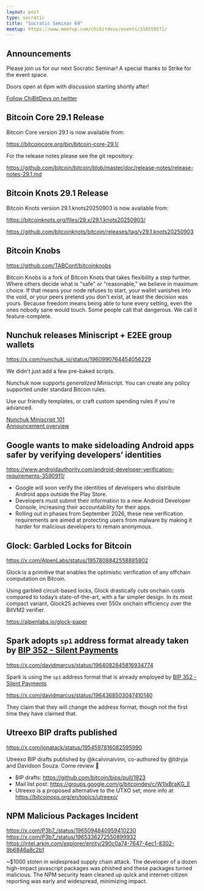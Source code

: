 ```yaml
---
layout: post
type: socratic
title: "Socratic Seminar 69"
meetup: https://www.meetup.com/chibitdevs/events/310559571/
---
```


## Announcements

Please join us for our next Socratic Seminar! A special thanks to Strike for the event space.

Doors open at 6pm with discussion starting shortly after!

[Follow ChiBitDevs on twitter](https://x.com/chibitdevs)

## Bitcoin Core 29.1 Release

Bitcoin Core version 29.1 is now available from:

https://bitcoincore.org/bin/bitcoin-core-29.1/

For the release notes please see the git repository:

https://github.com/bitcoin/bitcoin/blob/master/doc/release-notes/release-notes-29.1.md

## Bitcoin Knots 29.1 Release

Bitcoin Knots version 29.1.knots20250903 is now available from:

https://bitcoinknots.org/files/29.x/29.1.knots20250903/

https://github.com/bitcoinknots/bitcoin/releases/tag/v29.1.knots20250903

## Bitcoin Knobs

https://github.com/TABConf/bitcoinknobs

Bitcoin Knobs is a fork of Bitcoin Knots that takes flexibility a step further. Where others decide what is "safe" or "reasonable," we believe in maximum choice. If that means your node refuses to start, your wallet vanishes into the void, or your peers pretend you don't exist, at least the decision was yours. Because freedom means being able to tune every setting, even the ones nobody sane would touch. Some people call that dangerous. We call it feature-complete.

## Nunchuk releases Miniscript + E2EE group wallets

https://x.com/nunchuk_io/status/1960990764454056229

We didn't just add a few pre-baked scripts.

Nunchuk now supports *generalized* Miniscript. You can create any policy supported under standard Bitcoin rules.

Use our friendly templates, or craft custom spending rules if you're advanced.

[Nunchuk Miniscript 101](https://nunchuk.io/blog/miniscript101)  
[Announcement overview](https://bitcoinmagazine.com/technical/nunchuck-wallet-brings-programmable-bitcoin-to-everyone-with-miniscript-support)

## Google wants to make sideloading Android apps safer by verifying developers’ identities

https://www.androidauthority.com/android-developer-verification-requirements-3590911/

- Google will soon verify the identities of developers who distribute Android apps outside the Play Store.
- Developers must submit their information to a new Android Developer Console, increasing their accountability for their apps.
- Rolling out in phases from September 2026, these new verification requirements are aimed at protecting users from malware by making it harder for malicious developers to remain anonymous.

## Glock: Garbled Locks for Bitcoin

https://x.com/AlpenLabs/status/1957808842558885902

Glock is a primitive that enables the optimistic verification of any offchain computation on Bitcoin.

Using garbled circuit-based locks, Glock drastically cuts onchain costs compared to today’s state-of-the-art, with a far simpler design. In its most compact variant, Glock25 achieves over 550x onchain efficiency over the BitVM2 verifier.

https://alpenlabs.io/glock-paper

## Spark adopts `sp1` address format already taken by [BIP 352 - Silent Payments](https://github.com/bitcoin/bips/blob/master/bip-0352.mediawiki)

https://x.com/davidmarcus/status/1964082845816934774

Spark is using the `sp1` address format that is already employed by [BIP 352 - Silent Payments](https://github.com/bitcoin/bips/blob/master/bip-0352.mediawiki)

https://x.com/davidmarcus/status/1964368503047410140

They claim that they will change the address format, though not the first time they have claimed that.

## Utreexo BIP drafts published

https://x.com/jonatack/status/1954597816082595990

Utreexo BIP drafts published by @kcalvinalvinn, co-authored by @tdryja and Davidson Souza. Come review 🤠

- BIP drafts: https://github.com/bitcoin/bips/pull/1923
- Mail list post: https://groups.google.com/g/bitcoindev/c/W1lxBraKG_E
- Utreexo is a proposed alternative to the UTXO set; more info at https://bitcoinops.org/en/topics/utreexo/

## NPM Malicious Packages Incident

https://x.com/P3b7_/status/1965094840959410230
https://x.com/P3b7_/status/1965336272550899932
https://intel.arkm.com/explorer/entity/290c0a74-7647-4ec1-8302-9b6846a8c2b1

~$1000 stolen in widespread supply chain attack. The developer of a dozen high-impact javascript packages was phished and these packages turned malicious. The NPM security team cleaned up quick and internet-citizen reporting was early and widespread, minimizing impact.  
